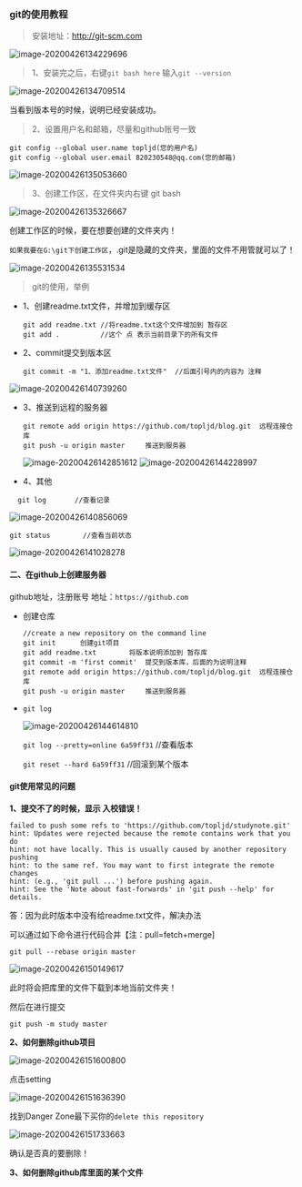 ### git的使用教程

> 安装地址：http://git-scm.com

![image-20200426134229696](images/image-20200426134229696.png)

> 1、安装完之后，右键`git bash here` 输入`git --version`

![image-20200426134709514](images/image-20200426134709514.png)

当看到版本号的时候，说明已经安装成功。

> 2、设置用户名和邮箱，尽量和github账号一致

```auto
git config --global user.name topljd(您的用户名)
git config --global user.email 820230548@qq.com(您的邮箱)
```

![image-20200426135053660](images/image-20200426135053660.png)

> 3、创建工作区，在文件夹内右键 git bash

![image-20200426135326667](images/image-20200426135326667.png)

创建工作区的时候，要在想要创建的文件夹内！

`如果我要在G:\git下创建工作区`，.git是隐藏的文件夹，里面的文件不用管就可以了！

![image-20200426135531534](images/image-20200426135531534.png)

> git的使用，举例

- 1、创建readme.txt文件，并增加到缓存区

  ```auto
  git add readme.txt //将readme.txt这个文件增加到 暂存区
  git add .          //这个 点 表示当前目录下的所有文件
  ```
  
- 2、commit提交到版本区

  ```auto
  git commit -m "1、添加readme.txt文件"  //后面引号内的内容为 注释
  ```

![image-20200426140739260](images/image-20200426140739260.png)

- 3、推送到远程的服务器

  ```auto
  git remote add origin https://github.com/topljd/blog.git	远程连接仓库
  git push -u origin master		推送到服务器
  ```
  ![image-20200426142851612](images/image-20200426142851612.png)
  ![image-20200426144228997](images/image-20200426144228997.png)

- 4、其他
```
  git log		//查看记录
```

  ![image-20200426140856069](images/image-20200426140856069.png)

  ```auto
  git status		//查看当前状态
  ```

  ![image-20200426141028278](images/image-20200426141028278.png)

#### 二、在github上创建服务器

github地址，注册账号 地址：`https://github.com`

- 创建仓库

  ```git
  //create a new repository on the command line
  git init		创建git项目
  git add readme.txt		将版本说明添加到 暂存库
  git commit -m 'first commit'	提交到版本库，后面的为说明注释
  git remote add origin https://github.com/topljd/blog.git	远程连接仓库
  git push -u origin master		推送到服务器
  ```

- `git log`

  ![image-20200426144614810](images/image-20200426144614810.png)

  `git log --pretty=online 6a59ff31`  //查看版本

  `git reset --hard 6a59ff31`	//回滚到某个版本

#### git使用常见的问题

**1、提交不了的时候，显示 入校错误！**

```auto
failed to push some refs to 'https://github.com/topljd/studynote.git'
hint: Updates were rejected because the remote contains work that you do
hint: not have locally. This is usually caused by another repository pushing
hint: to the same ref. You may want to first integrate the remote changes
hint: (e.g., 'git pull ...') before pushing again.
hint: See the 'Note about fast-forwards' in 'git push --help' for details.
```

答：因为此时版本中没有给readme.txt文件，解决办法

可以通过如下命令进行代码合并【注：pull=fetch+merge]

```
git pull --rebase origin master
```

![image-20200426150149617](images/image-20200426150149617.png)

此时将会把库里的文件下载到本地当前文件夹！

然后在进行提交

```
git push -m study master
```

**2、如何删除github项目**

![image-20200426151600800](images/image-20200426151600800.png)

点击setting

![image-20200426151636390](images/image-20200426151636390.png)

找到Danger Zone最下买你的`delete this repository`

![image-20200426151733663](images/image-20200426151733663.png)

确认是否真的要删除！

**3、如何删除github库里面的某个文件**



